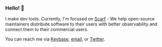 ### Hello! 👋

I make dev tools. Currently, I'm focused on [Scarf](https://scarf.sh) - We help open-source maintainers distribute software to their users with better observability and connect them to their commercial users.

You can reach me via [Keybase](https://keybase.io/aviaviavi), [email](mailto:mail@avi.press), or [Twitter](https://twitter.com/avi_press).
